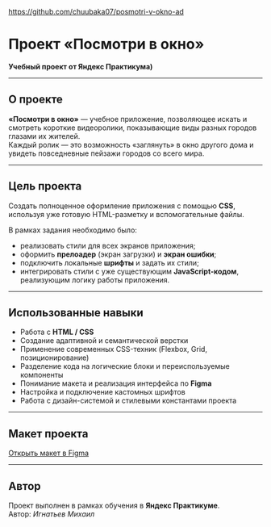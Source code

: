 https://github.com/chuubaka07/posmotri-v-okno-ad 
# Проект «Посмотри в окно»  
**Учебный проект от Яндекс Практикума)**

---

## О проекте
**«Посмотри в окно»** — учебное приложение, позволяющее искать и смотреть короткие видеоролики, показывающие виды разных городов глазами их жителей.  
Каждый ролик — это возможность «заглянуть» в окно другого дома и увидеть повседневные пейзажи городов со всего мира.

---

## Цель проекта
Создать полноценное оформление приложения с помощью **CSS**, используя уже готовую HTML-разметку и вспомогательные файлы.  

В рамках задания необходимо было:
- реализовать стили для всех экранов приложения;
- оформить **прелоадер** (экран загрузки) и **экран ошибки**;
- подключить локальные **шрифты** и задать их стили;
- интегрировать стили с уже существующим **JavaScript-кодом**, реализующим логику работы приложения.

---

## Использованные навыки
- Работа с **HTML / CSS**  
- Создание адаптивной и семантической верстки  
- Применение современных CSS-техник (Flexbox, Grid, позиционирование)  
- Разделение кода на логические блоки и переиспользуемые компоненты  
- Понимание макета и реализация интерфейса по **Figma**  
- Настройка и подключение кастомных шрифтов  
- Работа с дизайн-системой и стилевыми константами проекта  

---

## Макет проекта
[Открыть макет в Figma](https://www.figma.com/design/vCfXwrcREKdx7cs4aJuHPg/FD%3A-2-спринт.-Проектная-работа?node-id=0-1&p=f)

---

## Автор
Проект выполнен в рамках обучения в **Яндекс Практикуме**.  
Автор: *Игнатьев Михаил*
